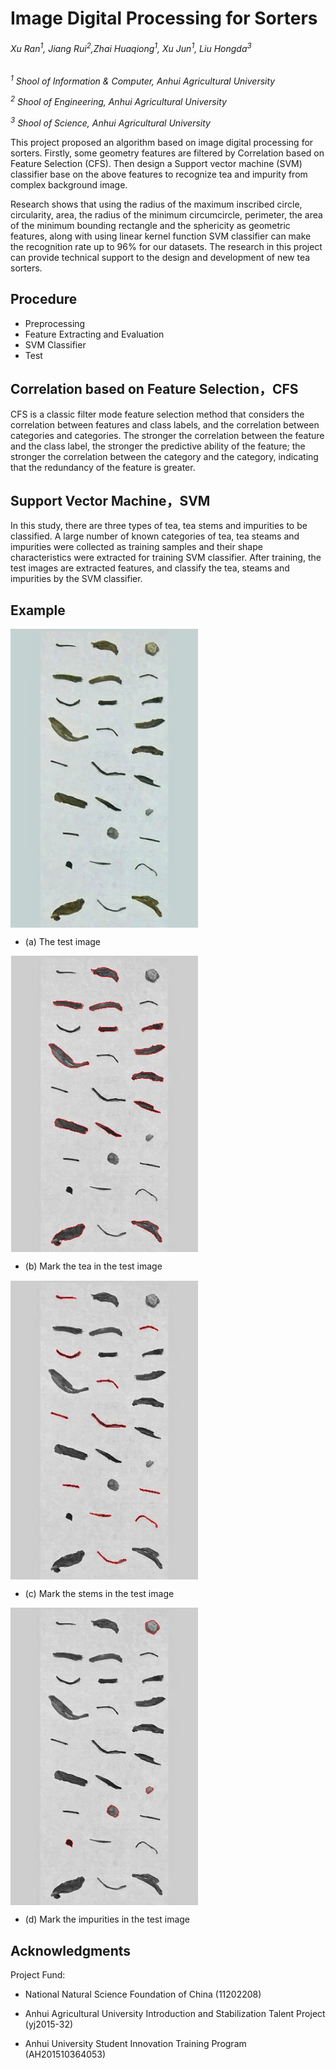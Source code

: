 
# Image Digital Processing for Sorters

###### Xu Ran<sup>1</sup>, Jiang Rui<sup>2</sup>,Zhai Huaqiong<sup>1</sup>, Xu Jun<sup>1</sup>, Liu Hongda<sup>3</sup>

*<sup>1</sup> Shool of Information & Computer, Anhui Agricultural University*

*<sup>2</sup> Shool of Engineering, Anhui Agricultural University*

*<sup>3</sup> Shool of Science, Anhui Agricultural University*

This project proposed an algorithm based on image digital processing for sorters. Firstly, some geometry features are filtered by Correlation based on Feature Selection (CFS). Then design a Support vector machine (SVM) classifier base on the above features to recognize tea and impurity from complex background image.

Research shows that using the radius of the maximum inscribed circle, circularity, area, the radius of the minimum circumcircle, perimeter, the area of the minimum bounding rectangle and the sphericity as geometric features, along with using linear kernel function SVM classifier can make the recognition rate up to 96% for our datasets. The research in this project can provide technical support to the design and development of new tea sorters.

## Procedure

- Preprocessing
- Feature Extracting and Evaluation
- SVM Classifier 
- Test

## Correlation based on Feature Selection，CFS

CFS is a classic filter mode feature selection method that considers the correlation between features and class labels, and the correlation between categories and categories. The stronger the correlation between the feature and the class label, the stronger the predictive ability of the feature; the stronger the correlation between the category and the category, indicating that the redundancy of the feature is greater.


## Support Vector Machine，SVM

In this study, there are three types of tea, tea stems and impurities to be classified. A large number of known categories of tea, tea steams and impurities were collected as training samples and their shape characteristics were extracted for training SVM classifier. After training, the test images are extracted features, and classify the tea, steams and impurities by the SVM classifier.

## Example

<p>
<img src='images/test.jpg' align="center" width="300px" />
</p>

- (a) The test image

<p>
<img src='images/result_tea.bmp' align="center" width="300px" />
</p>

- (b) Mark the tea in the test image

<p>
<img src='images/result_steams.bmp' align="center" width="300px" />
</p>

- (c) Mark the stems in the test image

<p>
<img src='images/result_impurities.bmp' align="center" width="300px" />
</p>

- (d) Mark the impurities in the test image


## Acknowledgments

Project Fund: 

- National Natural Science Foundation of China (11202208)

- Anhui Agricultural University Introduction and Stabilization Talent Project (yj2015-32)

- Anhui University Student Innovation Training Program (AH201510364053)



